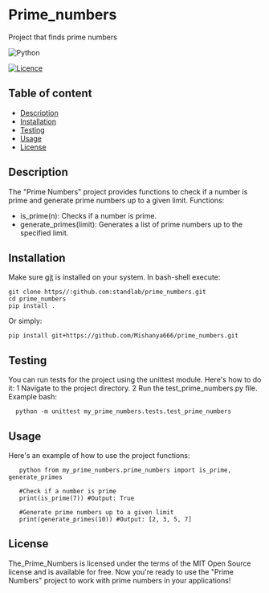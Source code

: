 # Prime_numbers
Project that finds prime numbers

![Python](https://img.shields.io/badge/python-3670A0?style=for-the-badge&logo=python&logoColor=ffdd54)

[![Licence](https://img.shields.io/github/license/Ileriayo/markdown-badges?style=for-the-badge)](./LICENSE)

## Table of content
- [Description](#description)
- [Installation](#installation)
- [Testing](#testing)
- [Usage](#usage)
- [License](#license)

## Description
The "Prime Numbers" project provides functions to check if a number is prime and generate prime numbers up to a given limit.
Functions:
 - is_prime(n): Checks if a number is prime.
 - generate_primes(limit): Generates a list of prime numbers up to the specified limit.

## Installation
Make sure [git](https://git-scm.com/) is installed on your system. In bash-shell execute:

    git clone https//:github.com:standlab/prime_numbers.git
    cd prime_numbers
    pip install .

Or simply:

    pip install git+https://github.com/Mishanya666/prime_numbers.git

## Testing
You can run tests for the project using the unittest module. Here's how to do it:
 1 Navigate to the project directory.
 2 Run the test_prime_numbers.py file.
Example
bash:

      python -m unittest my_prime_numbers.tests.test_prime_numbers

## Usage
Here's an example of how to use the project functions:

       python from my_prime_numbers.prime_numbers import is_prime, generate_primes 
       
       #Check if a number is prime 
       print(is_prime(7)) #Output: True 
       
       #Generate prime numbers up to a given limit 
       print(generate_primes(10)) #Output: [2, 3, 5, 7]


## License
The_Prime_Numbers is licensed under the terms of the MIT Open Source license and is available for free.
Now you're ready to use the "Prime Numbers" project to work with prime numbers in your applications!
